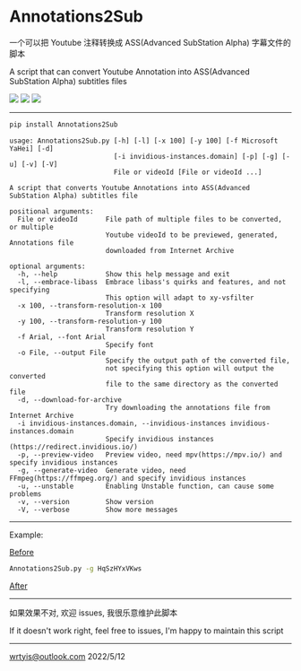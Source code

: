 # Annotations2Sub

一个可以把 Youtube 注释转换成 ASS(Advanced SubStation Alpha) 字幕文件的脚本

A script that can convert Youtube Annotation into ASS(Advanced SubStation Alpha) subtitles files

[![](https://img.shields.io/pypi/l/Annotations2Sub?color=1)](https://pypi.org/project/Annotations2Sub/)
[![](https://img.shields.io/pypi/v/Annotations2Sub)](https://pypi.org/project/Annotations2Sub)
[![](https://img.shields.io/pypi/pyversions/Annotations2Sub)](https://pypi.org/project/Annotations2Sub)

---

```bash
pip install Annotations2Sub
```

```help
usage: Annotations2Sub.py [-h] [-l] [-x 100] [-y 100] [-f Microsoft YaHei] [-d]
                          [-i invidious-instances.domain] [-p] [-g] [-u] [-v] [-V]
                          File or videoId [File or videoId ...]

A script that converts Youtube Annotations into ASS(Advanced SubStation Alpha) subtitles file

positional arguments:
  File or videoId       File path of multiple files to be converted, or multiple
                        Youtube videoId to be previewed, generated, Annotations file 
                        downloaded from Internet Archive

optional arguments:
  -h, --help            Show this help message and exit
  -l, --embrace-libass  Embrace libass's quirks and features, and not specifying
                        This option will adapt to xy-vsfilter
  -x 100, --transform-resolution-x 100
                        Transform resolution X
  -y 100, --transform-resolution-y 100
                        Transform resolution Y
  -f Arial, --font Arial
                        Specify font
  -o File, --output File
                        Specify the output path of the converted file,
                        not specifying this option will output the converted
                        file to the same directory as the converted file
  -d, --download-for-archive
                        Try downloading the annotations file from Internet Archive
  -i invidious-instances.domain, --invidious-instances invidious-instances.domain
                        Specify invidious instances (https://redirect.invidious.io/)
  -p, --preview-video   Preview video, need mpv(https://mpv.io/) and specify invidious instances
  -g, --generate-video  Generate video, need FFmpeg(https://ffmpeg.org/) and specify invidious instances
  -u, --unstable        Enabling Unstable function, can cause some problems
  -v, --version         Show version
  -V, --verbose         Show more messages
```

---

Example:

[Before](https://www.youtube.com/watch?v=HqSzHYxVKws)

```bash
Annotations2Sub.py -g HqSzHYxVKws
```

[After](https://www.bilibili.com/video/BV1Ff4y1t7Dj)

---

如果效果不对, 欢迎 issues, 我很乐意维护此脚本

If it doesn't work right, feel free to issues, I'm happy to maintain this script

---

<wrtyis@outlook.com> 2022/5/12
